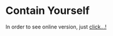 # Contain Yourself

In order to see online version, just [click...!](https://hsnakk.github.io/containers/)